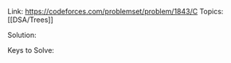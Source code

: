 Link: https://codeforces.com/problemset/problem/1843/C
Topics: [[DSA/Trees]]

Solution:


Keys to Solve: